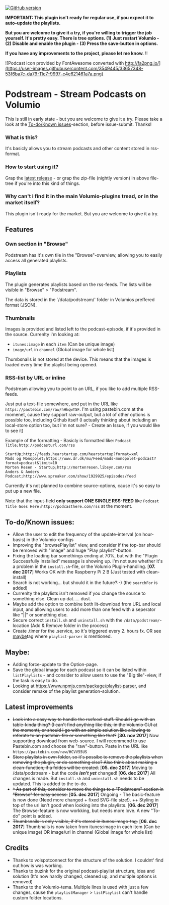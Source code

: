 [![GitHub version](https://badge.fury.io/gh/exetico%2Fvolumio-plugins.svg)](https://badge.fury.io/gh/exetico%2Fvolumio-plugins)

**IMPORTANT: This plugin isn't ready for regular use, if you expect it to auto-update the playlists.**

**But you are welcome to give it a try, if you're willing to trigger the job yourself. It's pretty easy. There is tree options. (1) Just restart Volumio - (2) Disable and enable the plugin - (3) Press the save-button in options.**

**If you have any improvements to the project, please let me know.** !!

![Podcast icon provided by FontAwesome converted with http://fa2png.io/](https://user-images.githubusercontent.com/3549445/33657348-53f6ba7c-da79-11e7-9997-c4e621461a7a.png)


# Podstream - Stream Podcasts on Volumio
This is still in early state - but you are welcome to give it a try. Please take a look at the [To-do/Known issues](#to-doknown-issues)-section, before issue-submit. Thanks!

### What is this?
It's basicly allows you to stream podcasts and other content stored in rss-format.

### How to start using it?
Grap the [latest release](https://github.com/exetico/volumio-plugins/releases/latest) - or grap the zip-file (nightly version) in above file-tree if you're into this kind of things.

### Why can't i find it in the main Volumio-plugins tread, or in the market itself?
This plugin isn't ready for the market. But you are welcome to give it a try.


## Features
### Own section in "Browse"
Podstream has it's own tile in the "Browse"-overview, allowing you to easily access all generated playlists.

### Playlists
The plugin generates playlists based on the rss-feeds. The lists will be visible in "Browse" > "Podstream". 

The data is stored in the `/data/podstream/' folder in Volumios preffered format (JSON).

### Thumbnails
Images is provided and listed left to the podcast-episode, if it's provided in the source. Currenlty i'm looking at:
- `itunes:image` in each `item` (Can be unique image)
- `image/url` in `channel` (Global image for whole list)

Thumbsnails is not stored at the device. This means that the images is loaded every time the playlist being opened.

### RSS-list by URL or inline
Podstream allowing you to point to an URL, if you like to add multiple RSS-feeds.

Just put a text-file somewhere, and put in the URL like `https://pastebin.com/raw/hHkqwTSF`. I'm using pastebin.com at the momenet, cause they support raw-output, but a lot of other options is possible too, including Github itself (I actually thinking about including an local-store option too, but i'm not sure? - Create an Issue, if you would like to see it)

Example of the formatting - Basicly is formatted like: `Podcast Title;http://podcasturl.com/rss`
```
StartUp;http://feeds.hearstartup.com/hearstartup?format=xml
Mads og Monopolet;https://www.dr.dk/mu/Feed/mads-monopolet-podcast?format=podcast&limit=10
Morten Resen - Startup;http://mortenresen.libsyn.com/rss
Anders & Anders Podcast;http://www.spreaker.com/show/1929925/episodes/feed
```
Currently it's not planned to combine source-options, cause it's so easy to put up a new file.

Note that the input-field **only support ONE SINGLE RSS-FEED** like `Podcast Title Goes Here;http://podcasthere.com/rss` at the moment.


## To-do/Known issues:
- Allow the user to edit the frequency of the update-interval (on hour-basis) in the Volumio-configs
- Improving the "browsePlaylist" view, and consider if the top-bar should be removed with "image" and huge "Play playlist"-button. 
- Fixing the loading bar somethings ending at 70%, but with the "Plugin Successfully Installed" message is showing up. I'm not sure whether it's a problem in the `install.sh`-file, or the Volumio Plugin-handling. [**07. dec 2017**] Works OK with the Raspberry Pi 2 B (Just tested with clean-install)
- Search is not working... but should it in the future?:-) (the `searchFor` is added)
- Currenlty the playlists isn't removed if you change the source to something else. Clean up dat..... dust.
- Maybe add the option to combine both lit-download from URL and local input, and allowing users to add more than one feed with a seperator like "||" or something else.
- Secure correct `install.sh` and `uninstall.sh` with the `/data/podstream/`-location (Add & Remove folder in the process)
- Create .timer for the .service, so it's triggered every 2. hours fx. OR see [maybe](#maybe)tag where `playlist-parser` is mentioned.

## Maybe:
- Adding force-update to the Option-page.
- Save the global image for each podcast so it can be listed within `listPlaylists` - and consider to allow users to use the "Big tile"-view, if the task is easy to do.
- Looking at https://www.npmjs.com/package/playlist-parser, and consider remake of the playlist generation-solution.

## Latest improvements
- ~~Look into a easy way to handle the rssfeed-stuff. Should i go with an table-kinda thing? (I can't find anything like this, in the Volumio GUI at the moment), or should i go with an simple solution like allowing to referate to an pastebin-file or something like that?~~ 
[**30. nov 2017**] Now supporting download from web-source. I will recommend to use Pastebin.com and choose the "raw"-button. Paste in the URL like `https://pastebin.com/raw/HCVV55US`
- ~~Store playlists in own folder, so it's possibe to remove the playlists when removing the plugin, or do something else? Also think about making a clean-function, if a foldes will be created.~~
[**05. dec 2017**] Moving to /data/podstream - but the code ***isn't yet*** changed!
[**06. dec 2017**] All changes is made. But `install.sh` and `uninstall.sh` needs to be updated. This is added to the to-do.
- ~~^ As part of this, consider to move the things to a "Podstream" section in "Browse" for easy access.~~
[**05. dec 2017**] Ongoing - The basic-feature is now done (Need more changed + fixed SVG-file size!). ++ Styling in top of the uri isn't good when looking into the playlists.
[**06. dec 2017**] The Browse-feature is now workking, but needs more love. A new "To-do" point is added.
- ~~Thumbsnails is only visible, if it's stored in itunes:image-tag.~~
[**06. dec 2017**] Thumbnails is now taken from itunes:image in each item (Can be unique image) OR image/url in channel (Global image for whole list)

## Credits
- Thanks to volspotconnect for the structure of the solution. I couldnt' find out how is was working.
- Thanks to buzink for the original podcast-playlist structure, idea and solution (It's now hardly changed, cleaned up, and multiple options is removed)
- Thanks to the Volumio-tema. Multiple lines is used with just a few changes, cause the `playlistManager` > `listPlaylist` can't handle custom folder locations.